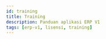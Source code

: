 ```yaml
---
id: training
title: Training
description: Panduan aplikasi ERP V1
tags: [erp-v1, lisensi, training]
---
```

